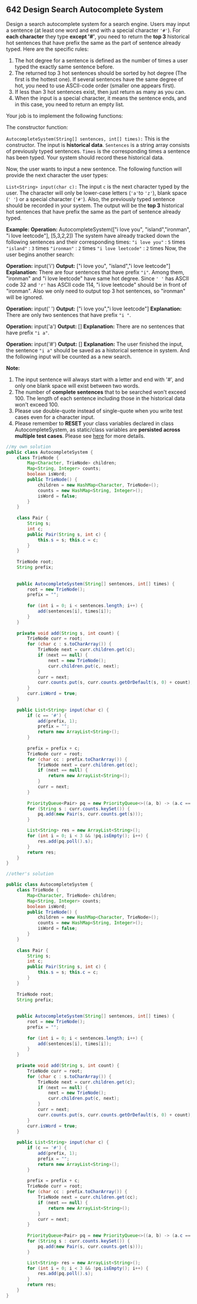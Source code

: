 ## 642 Design Search Autocomplete System

Design a search autocomplete system for a search engine. Users may input a sentence (at least one word and end with a special character `'#'`). For **each character** they type **except '#'**, you need to return the **top 3** historical hot sentences that have prefix the same as the part of sentence already typed. Here are the specific rules:

1. The hot degree for a sentence is defined as the number of times a user typed the exactly same sentence before.
2. The returned top 3 hot sentences should be sorted by hot degree (The first is the hottest one). If several sentences have the same degree of hot, you need to use ASCII-code order (smaller one appears first).
3. If less than 3 hot sentences exist, then just return as many as you can.
4. When the input is a special character, it means the sentence ends, and in this case, you need to return an empty list.

Your job is to implement the following functions:

The constructor function:

`AutocompleteSystem(String[] sentences, int[] times):` This is the constructor. The input is **historical data**. `Sentences` is a string array consists of previously typed sentences. `Times` is the corresponding times a sentence has been typed. Your system should record these historical data.

Now, the user wants to input a new sentence. The following function will provide the next character the user types:

`List<String> input(char c):` The input `c` is the next character typed by the user. The character will only be lower-case letters (`'a'`to `'z'`), blank space (`' '`) or a special character (`'#'`). Also, the previously typed sentence should be recorded in your system. The output will be the **top 3** historical hot sentences that have prefix the same as the part of sentence already typed.

**Example:**
**Operation:** AutocompleteSystem(["i love you", "island","ironman", "i love leetcode"], [5,3,2,2]) 
The system have already tracked down the following sentences and their corresponding times: 
`"i love you"` : `5` times 
`"island"` : `3` times 
`"ironman"` : `2` times 
`"i love leetcode"` : `2` times 
Now, the user begins another search: 

**Operation:** input('i') 
**Output:** ["i love you", "island","i love leetcode"] 
**Explanation:** 
There are four sentences that have prefix `"i"`. Among them, "ironman" and "i love leetcode" have same hot degree. Since `' '` has ASCII code 32 and `'r'` has ASCII code 114, "i love leetcode" should be in front of "ironman". Also we only need to output top 3 hot sentences, so "ironman" will be ignored. 

**Operation:** input(' ') 
**Output:** ["i love you","i love leetcode"] 
**Explanation:** 
There are only two sentences that have prefix `"i "`. 

**Operation:** input('a') 
**Output:** [] 
**Explanation:** 
There are no sentences that have prefix `"i a"`. 

**Operation:** input('#') 
**Output:** [] 
**Explanation:** 
The user finished the input, the sentence `"i a"` should be saved as a historical sentence in system. And the following input will be counted as a new search. 

**Note:**

1. The input sentence will always start with a letter and end with '#', and only one blank space will exist between two words.
2. The number of **complete sentences** that to be searched won't exceed 100. The length of each sentence including those in the historical data won't exceed 100.
3. Please use double-quote instead of single-quote when you write test cases even for a character input.
4. Please remember to **RESET** your class variables declared in class AutocompleteSystem, as static/class variables are **persisted across multiple test cases**. Please see [here](https://leetcode.com/faq/#different-output) for more details.

```java
//my own solution
public class AutocompleteSystem {
    class TrieNode {
        Map<Character, TrieNode> children;
        Map<String, Integer> counts;
        boolean isWord;
        public TrieNode() {
            children = new HashMap<Character, TrieNode>();
            counts = new HashMap<String, Integer>();
            isWord = false;
        }
    }
    
    class Pair {
        String s;
        int c;
        public Pair(String s, int c) {
            this.s = s; this.c = c;
        }
    }
    
    TrieNode root;
    String prefix;
    
    
    public AutocompleteSystem(String[] sentences, int[] times) {
        root = new TrieNode();
        prefix = "";
        
        for (int i = 0; i < sentences.length; i++) {
            add(sentences[i], times[i]);
        }
    }
    
    private void add(String s, int count) {
        TrieNode curr = root;
        for (char c : s.toCharArray()) {
            TrieNode next = curr.children.get(c);
            if (next == null) {
                next = new TrieNode();
                curr.children.put(c, next);
            }
            curr = next;
            curr.counts.put(s, curr.counts.getOrDefault(s, 0) + count);
        }
        curr.isWord = true;
    }
    
    public List<String> input(char c) {
        if (c == '#') {
            add(prefix, 1);
            prefix = "";
            return new ArrayList<String>();
        }
        
        prefix = prefix + c;
        TrieNode curr = root;
        for (char cc : prefix.toCharArray()) {
            TrieNode next = curr.children.get(cc);
            if (next == null) {
                return new ArrayList<String>();
            }
            curr = next;
        }
        
        PriorityQueue<Pair> pq = new PriorityQueue<>((a, b) -> (a.c == b.c ? a.s.compareTo(b.s) : b.c - a.c));
        for (String s : curr.counts.keySet()) {
            pq.add(new Pair(s, curr.counts.get(s)));
        }

        List<String> res = new ArrayList<String>();
        for (int i = 0; i < 3 && !pq.isEmpty(); i++) {
            res.add(pq.poll().s);
        }
        return res;
    }
}
```

```java
//other's solution

public class AutocompleteSystem {
    class TrieNode {
        Map<Character, TrieNode> children;
        Map<String, Integer> counts;
        boolean isWord;
        public TrieNode() {
            children = new HashMap<Character, TrieNode>();
            counts = new HashMap<String, Integer>();
            isWord = false;
        }
    }
    
    class Pair {
        String s;
        int c;
        public Pair(String s, int c) {
            this.s = s; this.c = c;
        }
    }
    
    TrieNode root;
    String prefix;
    
    
    public AutocompleteSystem(String[] sentences, int[] times) {
        root = new TrieNode();
        prefix = "";
        
        for (int i = 0; i < sentences.length; i++) {
            add(sentences[i], times[i]);
        }
    }
    
    private void add(String s, int count) {
        TrieNode curr = root;
        for (char c : s.toCharArray()) {
            TrieNode next = curr.children.get(c);
            if (next == null) {
                next = new TrieNode();
                curr.children.put(c, next);
            }
            curr = next;
            curr.counts.put(s, curr.counts.getOrDefault(s, 0) + count);
        }
        curr.isWord = true;
    }
    
    public List<String> input(char c) {
        if (c == '#') {
            add(prefix, 1);
            prefix = "";
            return new ArrayList<String>();
        }
        
        prefix = prefix + c;
        TrieNode curr = root;
        for (char cc : prefix.toCharArray()) {
            TrieNode next = curr.children.get(cc);
            if (next == null) {
                return new ArrayList<String>();
            }
            curr = next;
        }
        
        PriorityQueue<Pair> pq = new PriorityQueue<>((a, b) -> (a.c == b.c ? a.s.compareTo(b.s) : b.c - a.c));
        for (String s : curr.counts.keySet()) {
            pq.add(new Pair(s, curr.counts.get(s)));
        }

        List<String> res = new ArrayList<String>();
        for (int i = 0; i < 3 && !pq.isEmpty(); i++) {
            res.add(pq.poll().s);
        }
        return res;
    }
}
```

